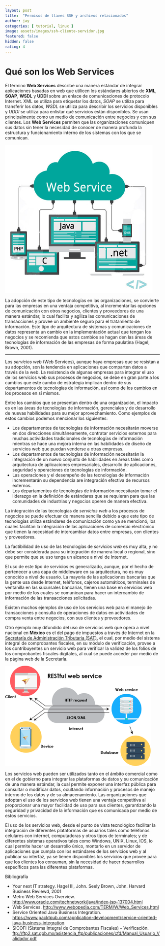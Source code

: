```yaml
---
layout: post
title:  "Permisos de llaves SSH y archivos relacionados"
author: jay
categories: [ tutorial, linux ]
image: assets/images/ssh-cliente-servidor.jpg
featured: false
hidden: false
rating: 4
---
```


# Qué son los Web Services

El término **Web Services** describe una manera estándar de integrar aplicaciones
basadas en web que utilicen los estándares abiertos de **XML**, **SOAP**, **WSDL** y **UDDI**
sobre un enlace de comunicaciones de protocolo Internet. XML se utiliza para
etiquetar los datos, *SOAP* se utiliza para transferir los datos, *WSDL* se utiliza 
para describir los servicios disponibles y *UDDI* se utiliza para enlistar qué 
servicios están disponibles. Se usan principalmente como un medio de 
comunicación entre negocios y con sus clientes. Los **Web Services** permiten que 
las organizaciones comuniquen sus datos sin tener la necesidad de conocer de 
manera profunda la estructura y funcionamiento interno de los sistemas con los 
que se comunican.

![ws1](../assets/images/ws1.jpg)

La adopción de este tipo de tecnologías en las organizaciones, se convierte para 
las empresas en una ventaja competitiva, al incrementar las opciones de 
comunicación con otros negocios, clientes y proveedores de una manera estándar, 
lo cual facilita y agiliza las comunicaciones de transacciones y provee un 
ambiente seguro para el tratamiento de información. Este tipo de arquitectura de 
sistemas y comunicaciones de datos representa un cambio en la implementación actual 
que tengan los negocios y se recomienda que estos cambios se hagan den las áreas de 
tecnologías de información de las empresas de forma paulatina (Hagel, Brown, 2001).

---

Los *servicios web* (Web Services), aunque haya empresas que se resistan a su
adopción, son la tendencia en aplicaciones que comparten datos a través de la web.
La resistencia de algunas empresas para integrar el uso de los servicios web sus
procesos de negocios, se debe en gran parte a los cambios que este cambo de
estrategia implican dentro de sus departamentos de tecnologías de información, así 
como de los cambios en los procesos en sí mismos.

Entre los cambios que se presentan dentro de una organización, el impacto es en 
las áreas de tecnologías de información, gerenciales y de desarrollo de nuevas
habilidades para su mejor aprovechamiento. Como ejemplos de estos cambios podemos 
mencionar los siguientes:

- Los departamentos de tecnologías de información necesitarán moverse en dos
direcciones simultáneamente, contratar servicios externos para muchas
actividades tradicionales de tecnologías de información mientras se hace una
mejora interna en las habilidades de diseño de servicios web que puedan
venderse a otras empresas.
- Los departamentos de tecnologías de información necesitarán la integración de
un nuevo conjunto de habilidades en áreas tales como arquitectura de
aplicaciones empresariales, desarrollo de aplicaciones, seguridad y
operaciones de tecnologías de información.
- Las operaciones y el desempeño de las tecnologías de información
incrementarán su dependencia are integración efectiva de recursos externos.
- Los departamentos de tecnologías de información necesitarán tomar el
liderazgo en la definición de estándares que se requieran para que las
comunidades de industrias y negocios operen de manera efectiva.

La integración de las tecnologías de *servicios web* a los procesos de negocios se
puede efectuar de manera sencilla debido a que este tipo de tecnologías utiliza
estándares de comunicación como ya se mencionó, los cuales facilitan la integración 
de las aplicaciones de comercio electrónico que tienen la necesidad de intercambiar 
datos entre empresas, con clientes y proveedores.

La factibilidad de uso de las tecnologías de *servicios web* es muy alta, y no debe 
ser considerada para su integración de manera local o regional, sino que permite 
que su uso tenga un alcance a nivel de Internet.

El uso de este tipo de servicios es generalizado, aunque, por el hecho de pertenecer 
a una capa de middleware en su arquitectura, no es muy conocido a nivel de usuario.
La mayoría de las aplicaciones bancarias que la gente usa desde Internet, teléfonos, 
cajeros automáticos, terminales de ventanilla en las sucursales bancarias, tienen 
una base en servicios web por medio de los cuales se comunican para hacer un 
intercambio de información de las transacciones solicitadas.

Existen muchos ejemplos de uso de los servicios web para el manejo de transacciones 
y consulta de operaciones de datos en actividades de compra venta entre negocios, 
con sus clientes y proveedores.

Otro ejemplo muy difundido del uso de servicios web que opera a nivel nacional en 
**México** es el del pago de impuestos a través de Internet en la [Secretaría de 
Administración Tributaria (SAT)](https://www.sat.gob.mx/home), el cual, por medio del sistema integral de 
comprobantes fiscales, en su módulo de verificación, provee a los contribuyentes 
un servicio web para verificar la validez de los folios de los comprobantes 
fiscales digitales, al cual se puede acceder por medio de la página web de la 
Secretaría.

![ws2](../assets/images/ws2.png)

Los servicios web pueden ser utilizados tanto en el ámbito comercial como en el de 
gobierno para integrar las plataformas de datos y su comunicación de una manera 
estándar, la cual permite exponer una interfaz pública para consultar o modificar 
datos, ocultando información y procesos de manejo interno de los datos y de su 
almacenamiento. Las organizaciones que adoptan el uso de los servicios web tienen 
una ventaja competitiva al proporcionar una mayor facilidad de uso para sus clientes, 
garantizando la seguridad y privacidad de la información que es comunicada por medio 
de estos servicios.

El uso de los servicios web, desde el punto de vista tecnológico facilitar la 
integración de diferentes plataformas de usuarios tales como teléfonos celulares 
con internet, computadoras y otros tipos de terminales; y de diferentes sistemas 
operativos tales como Windows, UNIX, Linux, IOS, lo cual permite hacer un desarrollo 
único, montarlo en un servidor de aplicaciones que cumpla con los estándares de los 
servicios web y al publicar su interfaz, ya se tienen disponibles los servicios que 
provee para que los clientes los consuman, sin la necesidad de hacer desarrollos 
específicos para las diferentes plataformas.



Bibliografía
- Your next IT strategy. Hagel III, John. Seely Brown, John. Harvard Business Reviewd, 2001
- Metro Web Services Overview.
<http://www.oracle.com/technetwork/java/index-jsp-137004.html>
- Web Services.
<http://www.webopedia.com/TERM/W/Web_Services.html>
- Service Oriented Java Business Integration.
<https://www.packtpub.com/application-development/service-oriented-java-business-integration>
- SICOFI (Sistema Integral de Comprobantes Fiscales) – Verificación.
<ftp://ftp2.sat.gob.mx/asistencia_ftp/publicaciones/cfd/Manual_Usuario_Validador.pdf>